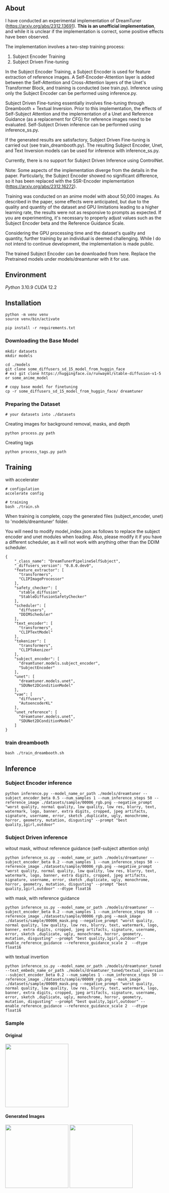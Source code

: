 ## About
I have conducted an experimental implementation of DreamTuner (https://arxiv.org/abs/2312.13691). **This is an unofficial implementation**, and while it is unclear if the implementation is correct, some positive effects have been observed.

The implementation involves a two-step training process:

1. Subject Encoder Training
2. Subject Driven Fine-tuning

In the Subject Encoder Training, a Subject Encoder is used for feature extraction of reference images. A Self-Encoder-Attention layer is added between the Self-Attention and Cross-Attention layers of the Unet's Transformer Block, and training is conducted (see train.py). Inference using only the Subject Encoder can be performed using inference.py.

Subject Driven Fine-tuning essentially involves fine-tuning through Dreambooth + Textual Inversion. Prior to this implementation, the effects of Self-Subject Attention and the implementation of a Unet and Reference Guidance (as a replacement for CFG) for reference images need to be evaluated. Self-Subject Driven inference can be performed using inference_ss.py.

If the generated results are satisfactory, Subject Driven Fine-tuning is carried out (see train_dreambooth.py). The resulting Subject Encoder, Unet, and Text Inversion models can be used for inference with inference_ss.py.

Currently, there is no support for Subject Driven Inference using ControlNet.

Note:
Some aspects of the implementation diverge from the details in the paper. Particularly, the Subject Encoder showed no significant difference, so it has been replaced with the SSR-Encoder implementation (https://arxiv.org/abs/2312.16272).

Training was conducted on an anime model with about 50,000 images. As described in the paper, some effects were anticipated, but due to the quality and quantity of the dataset and GPU limitations leading to a higher learning rate, the results were not as responsive to prompts as expected.
If you are experimenting, it's necessary to properly adjust values such as the Subject Encoder beta and the Reference Guidance Scale.

Considering the GPU processing time and the dataset's quality and quantity, further training by an individual is deemed challenging. While I do not intend to continue development, the implementation is made public.

The trained Subject Encoder can be downloaded from here. Replace the Pretrained models under models/dreamtuner with it for use.


## Environment

*Python* 3.10.9
*CUDA* 12.2

## Installation

```
python -m venv venv
source venv/bin/activate
```

```
pip install -r requirements.txt
```


### Downloading the Base Model

```
mkdir datasets
mkdir models

cd ./models
git clone some_diffusers_sd_15_model_from_huggin_face
# ex) git clone https://huggingface.co/runwayml/stable-diffusion-v1-5 or some_anime_model

# copy base model for finetuning
cp -r some_diffusers_sd_15_model_from_huggin_face/ dreamtuner
```

### Preparing the Dataset

```
# your datasets into ./datasets 
```

Creating images for background removal, masks, and depth
```
python process.py path
```

Creating tags
```
python process_tags.py path
```


## Training

with accelerater
```
# configulation
accelerate config

# training 
bash ./train.sh
```

When training is complete, copy the generated files (subject_encoder, unet) to 'models/dreamtuner' folder.

You will need to modify model_index.json as follows to replace the subject encoder and unet modules when loading.
Also, please modify it if you have a different scheduler, as it will not work with anything other than the DDIM scheduler.

```
{
    "_class_name": "DreamTunerPipelineSelfSubject",
    "_diffusers_version": "0.8.0.dev0",
    "feature_extractor": [
      "transformers",
      "CLIPImageProcessor"
    ],
    "safety_checker": [
      "stable_diffusion",
      "StableDiffusionSafetyChecker"
    ],
    "scheduler": [
      "diffusers",
      "DDIMScheduler"
    ],
    "text_encoder": [
      "transformers",
      "CLIPTextModel"
    ],
    "tokenizer": [
      "transformers",
      "CLIPTokenizer"
    ],
    "subject_encoder": [
      "dreamtuner.models.subject_encoder",
      "SubjectEncoder"
    ],
    "unet": [
      "dreamtuner.models.unet",
      "SDUNet2DConditionModel"
    ],
    "vae": [
      "diffusers",
      "AutoencoderKL"
    ],
    "unet_reference": [
      "dreamtuner.models.unet",
      "SDUNet2DConditionModel"
    ]
}
```


### train dreambooth

```
bash ./train_dreambooth.sh
```

## Inference

### Subject Encoder inference

```
python inference.py --model_name_or_path ./models/dreamtuner --subject_encoder_beta 0.5 --num_samples 1 --num_inference_steps 50 --reference_image ./datasets/sample/00006_rgb.png --negative_prompt "worst quality, normal quality, low quality, low res, blurry, text, watermark, logo, banner, extra digits, cropped, jpeg artifacts, signature, username, error, sketch ,duplicate, ugly, monochrome, horror, geometry, mutation, disgusting" --prompt "best quality,1girl,outdoor"
```

### Subject Driven inference

witout mask, without reference guidance (self-subject attention only)

```
python inference_ss.py --model_name_or_path ./models/dreamtuner --subject_encoder_beta 0.2 --num_samples 1 --num_inference_steps 50 --reference_image ./datasets/sample/00006_rgb.png --negative_prompt "worst quality, normal quality, low quality, low res, blurry, text, watermark, logo, banner, extra digits, cropped, jpeg artifacts, signature, username, error, sketch ,duplicate, ugly, monochrome, horror, geometry, mutation, disgusting" --prompt "best quality,1girl,outdoor" --dtype float16
```

with mask, with reference guidance
```
python inference_ss.py --model_name_or_path ./models/dreamtuner --subject_encoder_beta 0.2 --num_samples 1 --num_inference_steps 50 --reference_image ./datasets/sample/00006_rgb.png --mask_image ./datasets/sample/00006_mask.png --negative_prompt "worst quality, normal quality, low quality, low res, blurry, text, watermark, logo, banner, extra digits, cropped, jpeg artifacts, signature, username, error, sketch ,duplicate, ugly, monochrome, horror, geometry, mutation, disgusting" --prompt "best quality,1girl,outdoor" --enable_reference_guidance --reference_guidance_scale 2  --dtype float16
```


with textual invertion
```
python inference_ss.py --model_name_or_path ./models/dreamtuner_tuned --text_embeds_name_or_path ./models/dreamtuner_tuned/textual_inversion --subject_encoder_beta 0.2 --num_samples 1 --num_inference_steps 50 --reference_image ./datasets/sample/00009_rgb.png --mask_image ./datasets/sample/00009_mask.png --negative_prompt "worst quality, normal quality, low quality, low res, blurry, text, watermark, logo, banner, extra digits, cropped, jpeg artifacts, signature, username, error, sketch ,duplicate, ugly, monochrome, horror, geometry, mutation, disgusting" --prompt "best quality,1girl,outdoor" --enable_reference_guidance --reference_guidance_scale 2  --dtype float16
```

### Sample 

#### Original
<img src="./datasets/sample/00008.png" width="200"/> 

#### Generated Images
<img src="./sample/image_1.png" width="200"/> <img src="./sample/image_3.png" width="200"/>